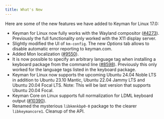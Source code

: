 ```yaml
---
title: What's New
---
```


Here are some of the new features we have added to Keyman for Linux 17.0:

- Keyman for Linux now fully works with the Wayland compositor
  ([#4273](https://github.com/keymanapp/keyman/issues/4273)).
  Previously the full functionality only worked with the X11 display server.
- Slightly modified the UI of `km-config`. The new _Options_ tab allows
  to disable automatic error reporting to keyman.com.
- Added Mon localization ([#9550](https://github.com/keymanapp/keyman/pull/9550)).
- It is now possible to specify an arbitrary language tag when installing
  a keyboard package from the command line ([#8598](https://github.com/keymanapp/keyman/issues/8598)).
  Previously this only worked for the language tags listed in the
  keyboard package.
- Keyman for Linux now supports the upcoming Ubuntu 24.04 Noble LTS in
  addition to Ubuntu 23.10 Mantic, Ubuntu 22.04 Jammy LTS and
  Ubuntu 20.04 Focal LTS. Note: This will be last version that supports
  Ubuntu 20.04 Focal.
- Keyman Core on Linux supports full normalization for LDML keyboard output
  ([#10390](https://github.com/keymanapp/keyman/issues/10390)).
- Renamed the mysterious `libkmnkbp0-0` package to the clearer
  `libkeymancore1`. Cleanup of the API.
